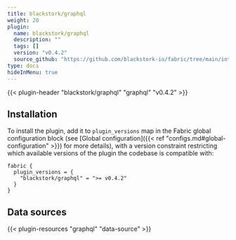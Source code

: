 ```yaml
---
title: blackstork/graphql
weight: 20
plugin:
  name: blackstork/graphql
  description: ""
  tags: []
  version: "v0.4.2"
  source_github: "https://github.com/blackstork-io/fabric/tree/main/internal/graphql/"
type: docs
hideInMenu: true
---
```


{{< plugin-header "blackstork/graphql" "graphql" "v0.4.2" >}}

## Installation

To install the plugin, add it to `plugin_versions` map in the Fabric global configuration block (see [Global configuration]({{< ref "configs.md#global-configuration" >}}) for more details), with a version constraint restricting which available versions of the plugin the codebase is compatible with:

```hcl
fabric {
  plugin_versions = {
    "blackstork/graphql" = ">= v0.4.2"
  }
}
```


## Data sources

{{< plugin-resources "graphql" "data-source" >}}
